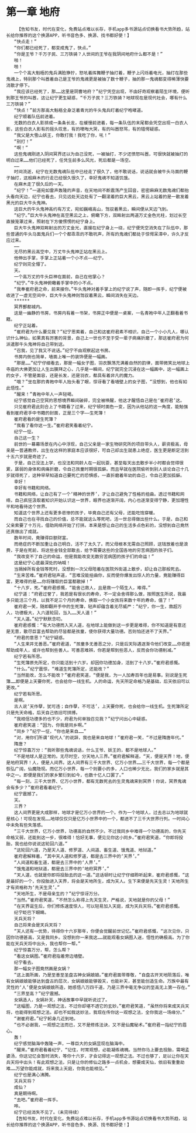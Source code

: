 # 第一章 地府
        【告知书友，时代在变化，免费站点难以长存，手机app多书源站点切换看书大势所趋，站长给你推荐的这个换源APP，听书音色多、换源、找书都好使！】
       “快点走！”
       “你们都已经死了，都变成鬼了，快点。”
       “你是王爷？千万子民、三万铁骑？人世间的王爷在我阴间地府什么都不是！”
       啪！
       啪！
       一个个高大魁梧的鬼兵满脸狰狞，怒吼着挥舞鞭子抽打着，鞭子上闪烁着电光，抽打在那些鬼魂上，特别那个叫嚣着自己是王爷的鬼魂更是被抽了数十鞭子，抽的那一鬼魂都变得稀薄快要消散才停下。
       “我应该已经死了，那……这里是阴曹地府？”纪宁凭空出现，不由好奇观察着陌生环境，便听到那王爷的叫嚣，这让纪宁更生疑惑，“千万子民？三万铁骑？地球现在是现代社会，哪有什么三万铁骑？”
       “快点！”前方那高大魁梧全身泛着青光的牛头鬼兵盯着纪宁咆哮道。
       纪宁顺着队伍前进着。
       无数的白衣人影排成一条条长龙，在缓慢前进着，每一条队伍的末尾都会凭空出现一白衣人影，这些白衣人影有的摇头叹息，有的嚎啕大哭，有的叫嚣怒骂，有的错愕疑惑。
       “我父是大雪山妖王，你敢打我！我吃了你，吼！”
       “别打！”
       “啊！”
       这些鬼魂刚进入阴间冥界还以为自己没死，一被抽打，不少还愤怒叫嚣，可很快就被抽打的明白过来……他们已经死了，任凭生前多么风光，死后都是一场空。
       ……
       时间流逝，纪宁在无数鬼魂队伍中已经走了很久了，他不敢说话，说话就会被牛头马面的鞭子抽打，这般麻木的行走已经很久很久了，幸好鬼魂不知道饥饿。
       在麻木走了很久后的一天。
       “纪宁！”一道宛如雷声轰隆的声音，在天地间不断震荡产生回音，密密麻麻无数鬼魂们都抬头看向天边，纪宁也看去，只见远处天边处有了一翻滚着的巨大黑云，黑云上站着的是一散发着黑光的巨大牛头鬼神。
       这巨大的牛头鬼神高约有万丈，宛如巍峨高山，驾驭着黑云，瞬间便从天边飞到。
       “纪宁。”巨大牛头鬼神在高空黑云之上，俯瞰下方，双眸射出两道万丈金色光柱，划过长空直接笼罩过来，照射在下方傻愣愣的纪宁身上。
       巨大牛头鬼神双眸射出的万丈金光，直接在纪宁身上一绕，纪宁便凭空消失在了队伍中，那些普通的牛头马面鬼兵们一个个都乖乖的不敢吭声，所有的鬼魂们都处于惊愕呆滞中，许久才反应过来。
       ……
       无尽的黑云高空中，万丈牛头鬼神正站在黑云上。
       他伸出手掌，手掌上正站着一个小不点——纪宁。
       纪宁则完全懵了。
       天。
       一个高万丈的牛头巨神在面前，自己在他掌心？
       “纪宁。”牛头鬼神俯瞰着手掌中的小不点。
       “我奉崔府君之命，前来接你。”牛头鬼神对着手掌上的纪宁说了声，随即一挥手，纪宁便被收进了一虚无空间中，巨大牛头鬼神则驾驭着黑云，瞬间消失在天边。
       ******
       冥界酆都城内。
       这是一幽静的书房，书房内有着一书架，书房正中便是一桌案，一名青袍中年人正翻看着书籍。
       纪宁正站着。
       “崔府君为什么要见我？”纪宁思索着，自己和这崔府君素不相识，自己一个小小凡人，哪认识什么神仙，如果真有厉害的背景，自己上一世也不至于受一辈子病痛折磨了，那这崔府君为何派遣那牛头鬼神将自己带到这。
       “召我，见了我又不说话。”纪宁不由观察起这书房。
       书房内倒也简单，墙面上唯一的装饰便是一幅画。
       “那是……”纪宁仔细看去，那是一幅女子图，羽衣飘荡充满着自然的韵律，面带微笑比地球上寺庙的大佛更加让人生出膜拜之心，几乎是一瞬间，纪宁就完全沉浸在这一幅画中，这一幅画上的女子，不管是面容，还是长发，还是羽衣，都具有着非凡的魔力。
       “哦？”坐在那的青袍中年人抬头看了眼，惊讶看了看墙壁上的女子图，“没想到，他也有如此悟性。”
       “醒来！”青袍中年人一声轻喝。
       纪宁感觉自己空冥的思想境界瞬间破碎，完全被唤醒，他这才醒悟自己是在‘崔府君’这。
       只见崔府君此刻合上了书籍看了过来，纪宁顿时面色一变，因为从他站的这一角度，能勉强看到崔府君手中书籍的封面，正是三个字——生死簿！
       崔府君看的是生死簿？
       “我看了看你这一生。”崔府君笑看着纪宁。
       纪宁一怔。
       自己这一生？
       前世的一幕幕场景在内心中浮现，自己父亲是一家生物研究所的项目带头人，薪资极高，母亲是一普通教师，出生在这样的家庭本应该很好，可自己却出生就患上绝症，医生更是断定活到十五六岁就是奇迹了。
       于是，自己没法上学，也没法和同龄人在一起玩耍，甚至每天出去散步半小时都会觉得很累，孱弱的身体和病痛折磨，令自己孩童时期很孤僻。而且早就在医院偷听到别人谈论自己十几岁就得死了，这种早早知道自己要死亡的恐惧感，一直折磨着年幼的自己，令自己更加孤僻。
       幸好！
       幸好有书籍和网络。
       书籍和网络，让自己有了一个‘精神的世界’，才让自己避免了性格的扭曲。透过书籍和网络，自己疯狂汲取着知识开始认识这一世界，眼界也逐渐开阔，内心也逐渐变得宁静，更加理性平和地看待这个世界。
       知道这个世界上还有更多悲惨的孩子，毕竟自己还有父母，还能吃饱穿暖。
       而自己也在寻找自己的价值，总不能就这么等死吧，活一世总得做出些什么。于是，自己和父亲索要了十万元，借助网络开始了打拼。本来是想让自己的生活多点色彩的，没想到自己竟然还真做出了成就。
       数年时间，竟赚得巨额财富。
       而绝症的不断加重让自己明白，活不了太久了。而父母根本无需自己照顾，这钱放着也是浪费，于是在死前，将这些金钱全部散去，给予需要这些的全国各地的穷苦病困的孩子们。
       “我改变不了自己的命运，但是我能改变无数穷苦病困的孩子们的命运！”
       这是纪宁心底最深处的呐喊！
       当捐掉所有金钱等死时，没想到一次父母陪着在医院外街道上散步，却让自己那般死去。
       “生来苦难。”崔府君轻声道，“苦难没能扭曲你，反而使你爆发出惊人的力量，竟能赚得巨富，更难得的是……你将赚取的巨富都散掉！”
       “十八岁，死。”崔府君感慨，“能舍己救人，且是救一个陌生人，难得。”
       纪宁道：“府君过誉了，我若是有很长的寿命，不一定会舍得那么做，按照医生所说，我最多只能活三个月。以我不足三个月的寿命，换取一个小女孩将来数十年的寿命，值了！”
       崔府君一笑，随即翻开手中的生死簿，轻声却蕴含着无尽威严：“纪宁，你一生，救超万人，功德极大，入六道轮回，当入……天人道！”
       “天人道。”纪宁默默念叨。
       崔府君感慨：“有大功德而入天人道，在地球上能做到这一步更是难得，你不知道是有意还是无意，散尽巨富去帮助的尽皆都是孩童，使你获得大量功德。否则怕还进不了天界。”
       “府君的意思？”纪宁疑惑。
       “人生来并无善恶。”崔府君道，“孩童多无善恶之分，只是后天际遇逐渐令他们改变……你若是帮助成年人，或许也帮到些善人。可善恶难辨，你若是帮到些恶人，反而会你功德削减。”
       纪宁若有所思。
       “生死簿原先所定，你只能活到十六岁。却因你功德加身，活到了十八岁。”崔府君感慨。
       “什么。”纪宁震惊，“难道生死簿所定，还能改？”
       “当然能改，怎么不能改？”崔府君笑道，“便是我，为一人加寿百年也是易事。别说是生死簿……即便是上天要你死，也会给你一线生机。人的命运，先天所定命格乃是基础，后天依旧可以更改。”
       纪宁若有所思。
       是啊。
       古人说‘天作孽，犹可违；自作孽，不可活’，上天要你死，也会给你一线生机。生死簿所定只是先天命格，后天自己依旧可拼搏。
       “我相信功德多的也不少，府君为何单独召见我？”纪宁问出心中疑惑。
       崔府君笑道：“因为，你我是同乡啊。”
       “同乡？”纪宁一怔，“你也是来自……”
       “对，用你们所谓‘现代人’的说辞，我也是来自地球！”崔府君一笑，“不过是隋唐年代。”
       隋唐？
       纪宁惊喜万分：“我听那些鬼魂说话，什么王爷、妖王的，都不是地球人。”
       “不是地球人是正常的。无尽时空，分天地人三界。”崔府君解释道，“天，便是天界！地，便是地府冥界！人，便是人间界。这人间界有三千大世界、亿万小世界……三千大世界，每一个都是恢弘广阔，仙魔隐现。而亿万小世界，每一个则要小的多，人口也稀少无比，我们的家乡就是其中之一。即便是我们的家乡繁衍到如今，也数十亿人口罢了。”
       “每一刻，三千大世界、亿万小世界，都有无数死去的生灵鬼魂来到冥界！你说，冥界鬼魂会有多少？”崔府君看着纪宁。
       纪宁震撼了。
       天。
       三界？
       这人间界更是大成那样，地球才是亿万小世界的一个。作为一个地球人，过去总以为地球就是核心！可现在发现……地球仅仅只是亿万小世界中的一个，都进不了三千大世界行列。一时间心中未免有些失落感。
       “三千大世界，亿万小世界，功德高的自然不少。不过我同乡中难得一个功德高的，你先天命格又弱，还能到这一步，很难得！恰好无事，便见见你这小同乡。”崔府君笑道，“你即将投胎，我也给你说说这轮回六道。”
       “这轮回六道，乃是天人道、修罗道、人间道、畜生道、饿鬼道、地狱道。”
       崔府君解释着，“其中天人道和修罗道，都是去三界中的‘天界’。”
       “人间道和畜生道，都是去三界中的‘人界’。”
       “饿鬼道和地狱道，都是去三界中的‘地府冥界’。”
       “天人道，也就是你即将投胎去的这一道。”这话顿时让纪宁仔细聆听起来，崔府君感慨，“这是最好的一个，你投胎进入天界，将会是天地所生，成为天人。生下来便是先天生灵！天地所生才有资格称为‘先天生灵’。”
       “天地所生，不是母亲生的？”纪宁惊讶万分。
       “当然。”崔府君笑道，“不然怎么称得上先天生灵，严格说，天地就是你的父母！”
       “在天界诞生后，你们修炼速度惊人，可以轻易加入天庭，成为天兵天将。”崔府君感慨。
       纪宁眨巴下眼睛。
       天兵天将？
       自己将来会是天兵天将？
       “天人还有一优势，待得你十六岁那年，你便会觉醒前世记忆。”崔府君感慨，“这次见你，只因你功德甚高，又是我同乡。没想到你一来我这……就能观看女娲图入迷，悟性的确极高。为了你能在天兵天将中出头，我也帮你一帮。”
       纪宁惊喜万分，帮，怎么帮？
       “看这女娲图。”崔府君指着旁边墙壁。
       纪宁看去。
       那一幅女子图竟然画是女娲？
       “这上面所画，乃是至善至圣盘古神女娲娘娘。”崔府君面带尊敬，“自盘古开天地陨落后，唯有女娲娘娘能够达到盘古的层次，女娲娘娘能够毁天，也能补天，甚至能创造生命。万族中最有灵性的‘人’便是女娲娘娘所造，她感悟八万四千道，乃是三界中毫无争议的至高无上第一存在。”
       “三界至高？”纪宁震撼。
       女娲造人，女娲补天，神话故事中早就听说过了。
       “这幅图，乃是一观想之法，不过你却堪不透它的玄妙。”崔府君笑道，“虽然你将来成天兵天将，也能得到观想之法。却也不如我这妙法，我现在传你这一观想之法，全你我这一场缘分。”
       “谢崔府君。”纪宁躬身几近到地。
       “也不必谢我，一观想之法而已，又不是修炼法诀，又不是仙魔秘术。”崔府君一指纪宁的眉心。
       轰！
       纪宁感觉脑海中轰隆一声，一尊巨大的女娲显现在脑海中。
       “醒来。”崔府君看着纪宁，“记住，时常观想，必能凝练魂魄。当然你马上要去投胎，需喝孟婆汤，你这记忆会暂时消失，等你十六岁，才会记得这一观想之法。不过也够了，足以让你在天兵天将中出头！有此观想之法，只是让你的修仙之路多一点机会，想要成天仙，依旧有重重劫难……万望你能成就，将来我上天庭，你我也能相见。”
       纪宁也是满心沸腾。
       天兵天将？
       成仙？
       真是期待啊。
       “去吧。”崔府君一挥手。
       哗。
       纪宁已经消失不见了。（未完待续）
       【告知书友，时代在变化，免费站点难以长存，手机app多书源站点切换看书大势所趋，站长给你推荐的这个换源APP，听书音色多、换源、找书都好使！】
